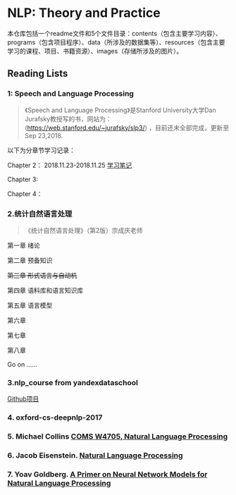 # NLP: Theory and Practice

本仓库包括一个readme文件和5个文件目录：contents（包含主要学习内容）、programs（包含项目程序）、data（所涉及的数据集等）、resources（包含主要学习的课程、项目、书籍资源）、images（存储所涉及的图片）。

## Reading Lists

### 1:  Speech and Language Processing

> 《Speech and Language Processing》是Stanford University大学Dan Jurafsky教授写的书，网站为：(https://web.stanford.edu/~jurafsky/slp3/) ，目前还未全部完成，更新至Sep 23,2018.



以下为分章节学习记录：

Chapter 2： 2018.11.23-2018.11.25 [学习笔记](https://github.com/yanmengk/NLP-TP/blob/master/contents/SLP_Learning.md)

Chapter 3:    

Chapter 4：



### 2.统计自然语言处理

> 《统计自然语言处理》（第2版）宗成庆老师

第一章 绪论

第二章 预备知识

~~第三章 形式语言与自动机~~

第四章 语料库和语言知识库

第五章 语言模型

第六章 

第七章

第八章

Go on ......





### 3.nlp_course from yandexdataschool 

[Github项目](https://github.com/yandexdataschool/nlp_course)

### 4. oxford-cs-deepnlp-2017

### 5. Michael Collins [COMS W4705, Natural Language Processing](http://www.cs.columbia.edu/~mcollins/cs4705-fall2018/)

### 6. Jacob Eisenstein. [Natural Language Processing](https://github.com/jacobeisenstein/gt-nlp-class/blob/master/notes/eisenstein-nlp-notes.pdf)

### 7. Yoav Goldberg. [A Primer on Neural Network Models for Natural Language Processing](http://u.cs.biu.ac.il/~yogo/nnlp.pdf)

